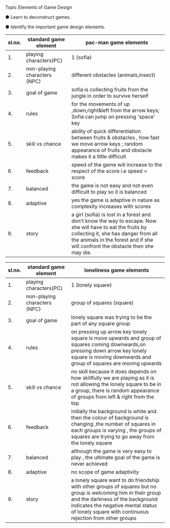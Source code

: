 Topic Elements of Game Design

● Learn to deconstruct games. 

● Identify the important game design elements.

| sl.no. | standard game element        | pac-man game elements                                        |
| ------ | ---------------------------- | ------------------------------------------------------------ |
| 1.     | playing characters(PC)       | 1 (sofia)                                                    |
| 2.     | non-playing characters (NPC) | different obstacles (animals,insect)                         |
| 3.     | goal of game                 | sofia is collecting fruits from the jungle in order to survive herself |
| 4.     | rules                        | for the movements of up ,down,right&left from the arrow keys; Sofia can jump on pressing 'space' key |
| 5.     | skill vs  chance             | ability of quick differentiation between fruits & obstacles , how fast we move  arrow  keys ; random appearance of fruits and obstacle makes it a little difficult |
| 6.     | feedback                     | speed of the  game will increase to the respect of the score i.e speed  ∝  score |
| 7.     | balanced                     | the game is not easy and not even difficult to play so it is balanced |
| 8.     | adaptive                     | yes the game is adaptive in nature as complexity increases with scores |
| 9.     | story                        | a girl (sofia) is lost in a forest  and don't know the way to escape. Now she  will have to eat the fruits by collecting it, she has danger from all the animals in the forest and if she will confront the obstacle then she may die. |

| sl.no. | standard game element        | loneliness  game elements                                    |
| ------ | ---------------------------- | ------------------------------------------------------------ |
| 1.     | playing characters(PC)       | 1 (lonely square)                                            |
| 2.     | non-playing characters (NPC) | group of squares (square)                                    |
| 3.     | goal of game                 | lonely square was trying to be the part of any square group  |
| 4.     | rules                        | on pressing up arrow key lonely square is move  upwards and group of squares  coming downwards,on pressing down arrow key lonely square is moving downwards and group of squares are moving upwards |
| 5.     | skill vs  chance             | no skill because it does depends on how skillfully we are playing as it is not allowing the lonely square to be in a group, there is random appearance of groups from left & right from the top |
| 6.     | feedback                     | initially the background is white and then the colour of background is changing ,the number of squares in each groups is varying , the groups of squares are trying to go away from the lonely square |
| 7.     | balanced                     | although the game is very easy to play , the ultimate goal of the game is never achieved |
| 8.     | adaptive                     | no scope of game adaptivity                                  |
| 9.     | story                        | a lonely square  want to do friendship with other groups of squares but no group is welcoming him in their group and the darkness of the background indicates the negative mental status of lonely square with continuous rejection from other groups |